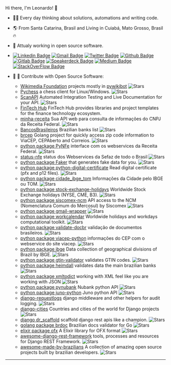 Hi there, I'm Leonardo! 👋

- :technologist: Every day thinking about solutions, automations and writing code.
- :earth_americas: From Santa Catarina, Brasil and Living in Cuiabá, Mato Grosso, Brasil :fire:
- :construction: Attualy working in open source software.
- [![Linkedin Badge](https://img.shields.io/badge/-LinkedIn-blue?style=flat-square&logo=Linkedin&logoColor=white&link=https://www.linkedin.com/in/leonardogregianin/)](https://www.linkedin.com/in/leonardogregianin/)
[![Gmail Badge](https://img.shields.io/badge/-Gmail-c14438?style=flat-square&logo=Gmail&logoColor=white&link=mailto:leogregianin@gmail.com)](mailto:leogregianin@gmail.com)
[![Twitter Badge](https://img.shields.io/badge/-Twitter-303030?style=flat-square&logo=Twitter&logoColor=white&link=https://twitter.com/leogregianin)](https://twitter.com/leogregianin)
[![Github Badge](https://img.shields.io/badge/-Github-000?style=flat-square&logo=Github&logoColor=white&link=https://github.com/leogregianin)](https://github.com/leogregianin)
[![Gitlab Badge](https://img.shields.io/badge/-Gitlab-303030?style=flat-square&logo=Gitlab&logoColor=white&link=https://gitlab.com/leogregianin)](https://gitlab.com/leogregianin)
[![Speakerdeck Badge](https://img.shields.io/badge/-Speakerdeck-303030?style=flat-square&logo=Speakerdeck&link=https://speakerdeck.com/leogregianin)](https://speakerdeck.com/leogregianin)
[![Medium Badge](https://img.shields.io/badge/-Medium-303030?style=flat-square&logo=Medium&link=https://medium.com/@leogregianin)](https://medium.com/@leogregianin)
[![StackOverFlow Badge](https://img.shields.io/badge/-StackOverFlow-303030?style=flat-square&logo=StackOverFlow&link=https://pt.stackoverflow.com/users/7956/lgregianin)](https://pt.stackoverflow.com/users/7956/lgregianin)


- :seedling: :pray: Contribute with Open Source Software:
     * [Wikimedia Foundation](https://github.com/wikimedia) projects mostly in [pywikibot](https://github.com/wikimedia/pywikibot) ![Stars](https://img.shields.io/github/stars/wikimedia/pywikibot?style=flat-square)
     * [Pychess](https://github.com/pychess/pychess) a chess client for Linux/Windows. ![Stars](https://img.shields.io/github/stars/pychess/pychess?style=flat-square)
     * [ScanAPI](https://github.com/scanapi) Automated Integration Testing and Live Documentation for your API. ![Stars](https://img.shields.io/github/stars/scanapi/scanapi?style=flat-square)
     * [FinTech Hub](https://github.com/fintech-hub/) FinTech Hub provides libraries and project templates for the finance technology ecosystem.
     * [minha-receita](https://github.com/cuducos/minha-receita) Sua API web para consulta de informações do CNPJ da Receita Federal. ![Stars](https://img.shields.io/github/stars/cuducos/minha-receita?style=flat-square)
     * [BancosBrasileiros](https://github.com/guibranco/BancosBrasileiros) Brazilian banks list ![Stars](https://img.shields.io/github/stars/guibranco/BancosBrasileiros?style=flat-square)
     * [brcep](https://github.com/leogregianin/brcep) Golang project for quickly access zip code information to ViaCEP, CEPAberto and Correios. ![Stars](https://img.shields.io/github/stars/leogregianin/brcep?style=flat-square)
     * [python package PyNFe](https://github.com/TadaSoftware/PyNFe) interface com os webservices da Receita Federal. ![Stars](https://img.shields.io/github/stars/TadaSoftware/PyNFe?style=flat-square)
     * [status-nfe](https://github.com/lucrorural/status-nfe) status dos Webservices da Sefaz de todo o Brasil ![Stars](https://img.shields.io/github/stars/lucrorural/status-nfe?style=flat-square)
     * [python package Faker](https://github.com/joke2k/faker) that generates fake data for you. ![Stars](https://img.shields.io/github/stars/joke2k/faker?style=flat-square)
     * [python package python-digital-certificate](https://github.com/leogregianin/python-digital-certificate) Read digital certificate (pfx and p12 files). ![Stars](https://img.shields.io/github/stars/leogregianin/python-digital-certificate?style=flat-square)
     * [python package cidade_ibge_tom](https://github.com/leogregianin/cidade_ibge_tom) Informações da Cidade pelo IBGE ou TOM. ![Stars](https://img.shields.io/github/stars/leogregianin/cidade_ibge_tom?style=flat-square)
     * [python package stock-exchange-holidays](https://github.com/leogregianin/stock-exchange-holidays) Worldwide Stock Exchange holidays (NYSE, CME, B3). ![Stars](https://img.shields.io/github/stars/leogregianin/stock-exchange-holidays?style=flat-square)
     * [python package siscomex-ncm](https://github.com/leogregianin/siscomex-ncm) API access to the NCM (Nomenclatura Comum do Mercosul) by Siscomex ![Stars](https://img.shields.io/github/stars/leogregianin/siscomex-ncm?style=flat-square)
     * [python package gmail-wrapper](https://github.com/loadsmart/gmail-wrapper) ![Stars](https://img.shields.io/github/stars/loadsmart/gmail-wrapper?style=flat-square)
     * [python package workcalendar](https://github.com/workalendar/workalendar) Worldwide holidays and workdays computational toolkit. ![Stars](https://img.shields.io/github/stars/workalendar/workalendar?style=flat-square)
     * [python package validate-docbr](https://github.com/alvarofpp/validate-docbr) validação de documentos brasileiros. ![Stars](https://img.shields.io/github/stars/alvarofpp/validate-docbr?style=flat-square)
     * [python package viacep-python](https://github.com/leogregianin/viacep-python) informações do CEP com o webservice do site viacep. ![Stars](https://img.shields.io/github/stars/leogregianin/viacep-python?style=flat-square)
     * [python package ibge](https://github.com/leogregianin/ibge) Data collection of geographical divisions of Brazil by IBGE. ![Stars](https://img.shields.io/github/stars/leogregianin/ibge?style=flat-square)
     * [python package gtin-validator](https://github.com/charithe/gtin-validator) validates GTIN codes. ![Stars](https://img.shields.io/github/stars/charithe/gtin-validator?style=flat-square)
     * [python package heimdall](https://github.com/luizalabs/heimdall) validates data the main brazilian banks ![Stars](https://img.shields.io/github/stars/luizalabs/heimdall?style=flat-square)
     * [python package xmltodict](https://github.com/martinblech/xmltodict) working with XML feel like you are working with JSON ![Stars](https://img.shields.io/github/stars/martinblech/xmltodict?style=flat-square)
     * [python package pynubank](https://github.com/andreroggeri/pynubank) Nubank python API ![Stars](https://img.shields.io/github/stars/andreroggeri/pynubank?style=flat-square)
     * [python package juno-python](https://github.com/mjr/juno-python) Juno python API ![Stars](https://img.shields.io/github/stars/mjr/juno-python?style=flat-square)
     * [django-requestlogs](https://github.com/Raekkeri/django-requestlogs) django middleware and other helpers for audit logging. ![Stars](https://img.shields.io/github/stars/Raekkeri/django-requestlogs?style=flat-square)
     * [django-cities](https://github.com/coderholic/django-cities) Countries and cities of the world for Django projects ![Stars](https://img.shields.io/github/stars/coderholic/django-cities?style=flat-square)
     * [django dr_scaffold](https://github.com/Abdenasser/dr_scaffold) scaffold django rest apis like a champion. ![Stars](https://img.shields.io/github/stars/Abdenasser/dr_scaffold?style=flat-square)
     * [golang package brdoc](https://github.com/paemuri/brdoc) Brazilian docs validator for Go ![Stars](https://img.shields.io/github/stars/paemuri/brdoc?style=flat-square)
     * [elixir package ofx](https://github.com/Finbits/ofx) A Elixir library for OFX format ![Stars](https://img.shields.io/github/stars/Finbits/ofx?style=flat-square)
     * [awesome-django-rest-framework](https://github.com/nioperas06/awesome-django-rest-framework) tools, processes and resources for Django REST Framework. ![Stars](https://img.shields.io/github/stars/nioperas06/awesome-django-rest-framework?style=flat-square)
     * [awesome-made-by-brazilians](https://github.com/felipefialho/awesome-made-by-brazilians) A collection of amazing open source projects built by brazilian developers. ![Stars](https://img.shields.io/github/stars/felipefialho/awesome-made-by-brazilians?style=flat-square)
    
----
